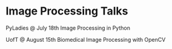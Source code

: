 # Image Processing Talks

PyLadies @ July 18th
Image Processing in Python

UofT @ August 15th
Biomedical Image Processing with OpenCV

